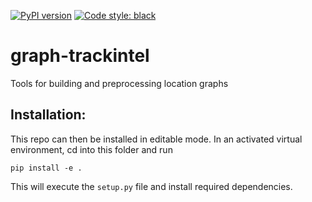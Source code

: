 [![PyPI version](https://badge.fury.io/py/graph-trackintel.svg)](https://badge.fury.io/py/graph-trackintel)
[![Code style: black](https://img.shields.io/badge/code%20style-black-000000.svg)](https://github.com/psf/black)
# graph-trackintel
Tools for building and preprocessing location graphs

## Installation:


This repo can then be installed in editable mode. In an activated virtual environment, cd into this folder and run
```
pip install -e .
```
This will execute the `setup.py` file and install required dependencies.
